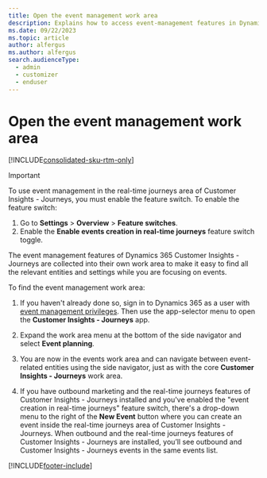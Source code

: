 ```yaml
---
title: Open the event management work area 
description: Explains how to access event-management features in Dynamics 365 Customer Insights - Journeys.
ms.date: 09/22/2023
ms.topic: article
author: alfergus
ms.author: alfergus
search.audienceType: 
  - admin
  - customizer
  - enduser
---
```


# Open the event management work area

[!INCLUDE[consolidated-sku-rtm-only](./includes/consolidated-sku-rtm-only.md)]

> [!IMPORTANT]
> To use event management in the real-time journeys area of Customer Insights - Journeys, you must enable the feature switch. To enable the feature switch:
>
> 1. Go to **Settings** > **Overview** > **Feature switches**.
> 1. Enable the **Enable events creation in real-time journeys** feature switch toggle.

The event management features of Dynamics 365 Customer Insights - Journeys are collected into their own work area to make it easy to find all the relevant entities and settings while you are focusing on events.

To find the event management work area:

1. If you haven't already done so, sign in to Dynamics 365 as a user with [event management privileges](admin-users-licenses-roles.md). Then use the app-selector menu to open the **Customer Insights - Journeys** app.

1. Expand the work area menu at the bottom of the side navigator and select **Event planning**.

1. You are now in the events work area and can navigate between event-related entities using the side navigator, just as with the core **Customer Insights - Journeys** work area.

1. If you have outbound marketing and the real-time journeys features of Customer Insights - Journeys installed and you've enabled the "event creation in real-time journeys" feature switch, there's a drop-down menu to the right of the **New Event** button where you can create an event inside the real-time journeys area of Customer Insights - Journeys. When outbound and the real-time journeys features of Customer Insights - Journeys are installed, you’ll see outbound and Customer Insights - Journeys events in the same events list.

[!INCLUDE[footer-include](./includes/footer-banner.md)]
